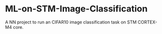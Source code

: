 # ML-on-STM-Image-Classification
A NN project to run an CIFAR10 image classification task on STM CORTEX-M4 core.
